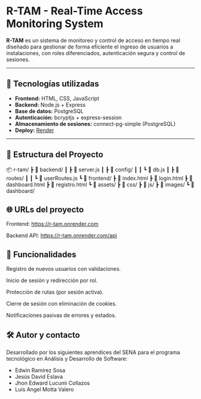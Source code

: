 # R-TAM - Real-Time Access Monitoring System

**R-TAM** es un sistema de monitoreo y control de acceso en tiempo real diseñado para gestionar de forma eficiente el ingreso de usuarios a instalaciones, con roles diferenciados, autenticación segura y control de sesiones.

---

## 🚀 Tecnologías utilizadas

- **Frontend:** HTML, CSS, JavaScript
- **Backend:** Node.js + Express
- **Base de datos:** PostgreSQL
- **Autenticación:** bcryptjs + express-session
- **Almacenamiento de sesiones:** connect-pg-simple (PostgreSQL)
- **Deploy:** [Render](https://render.com)

---

## 📁 Estructura del Proyecto

📦 r-tam/ ┣ 📂 backend/ ┃ ┣ 📜 server.js ┃ ┣ 📂 config/ ┃ ┃ ┗ 📜 db.js ┃ ┣ 📂 routes/ ┃ ┃ ┗ 📜 userRoutes.js ┗ 📂 frontend/ ┣ 📜 index.html ┣ 📜 login.html ┣ 📜 dashboard.html ┣ 📜 registro.html ┗ 📂 assets/ ┣ 📂 css/ ┣ 📂 js/ ┣ 📂 images/ ┗ 📂 dashboard/


## 🌐 URLs del proyecto
Frontend: https://r-tam.onrender.com

Backend API: https://r-tam.onrender.com/api

## 🔐 Funcionalidades
Registro de nuevos usuarios con validaciones.

Inicio de sesión y redirección por rol.

Protección de rutas (por sesión activa).

Cierre de sesión con eliminación de cookies.

Notificaciones pasivas de errores y estados.

## 🛠️ Autor y contacto
Desarrollado por los siguientes aprendices del SENA para el programa tecnológico en Análisis y Desarrollo de Software: <br>
- Edwin Ramírez Sosa
- Jesús David Eslava
- Jhon Edward Lucumi Collazos
- Luis Angel Motta Valero
